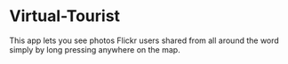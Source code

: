 # Virtual-Tourist

This app lets you see photos Flickr users shared from all around the word simply by long pressing anywhere on the map. 
